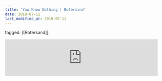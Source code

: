 ```yaml
---
title: 'You Know Nothing | Rotersand'
date: 2019-07-11
last_modified_at: 2019-07-11
---
```

tagged: [[Rotersand]]
<iframe allowtransparency="true" class="bandcamp_audio_player" frameborder="0" height="120" src="https://bandcamp.com/EmbeddedPlayer/size=medium/bgcol=ffffff/linkcol=0687f5/notracklist=true/transparent=true/album=2247393765/" width="500"></iframe>